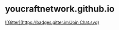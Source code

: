 # youcraftnetwork.github.io
[![Gitter](https://badges.gitter.im/Join Chat.svg)](https://gitter.im/YouCraftNetwork/youcraftnetwork.github.io?utm_source=badge&utm_medium=badge&utm_campaign=pr-badge&utm_content=badge)